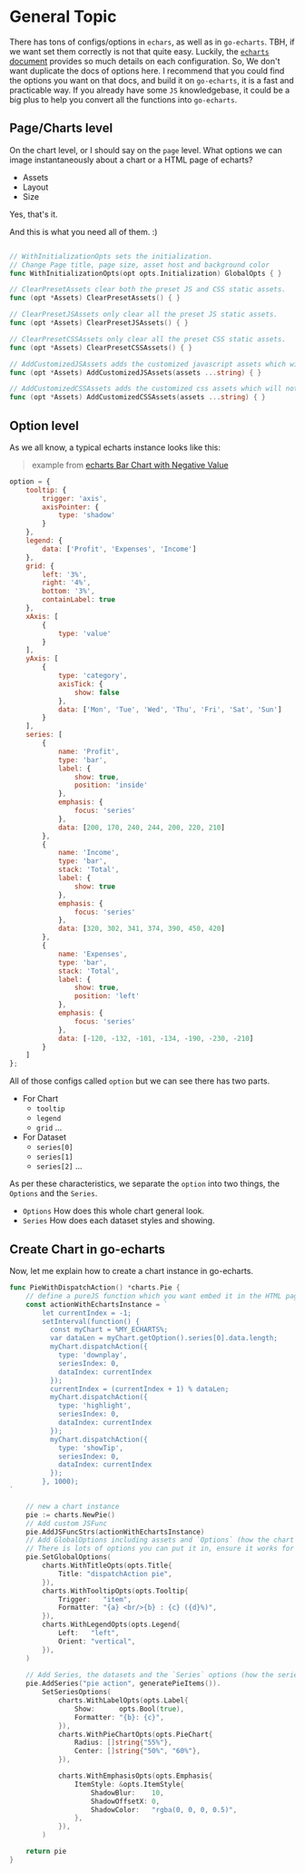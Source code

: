 # General Topic

There has tons of configs/options in `echars`, as well as in `go-echarts`.
TBH, if we want set them correctly is not that quite easy.
Luckily, the [`echarts` document](https://echarts.apache.org/en/option.html#title) provides so much details on each
configuration.
So, We don't want duplicate the docs of options here.
I recommend that you could find the options you want
on that docs, and build it on `go-echarts`, it is a fast and practicable way.
If you already have some `JS` knowledgebase, it could be a big plus to help you convert all the functions
into `go-echarts`.

## Page/Charts level

On the chart level, or I should say on the `page` level.
What options we can image instantaneously about a chart or a HTML page of echarts?

- Assets
- Layout
- Size

Yes, that's it.

And this is what you need all of them. :)

```go

// WithInitializationOpts sets the initialization.
// Change Page title, page size, asset host and background color
func WithInitializationOpts(opt opts.Initialization) GlobalOpts { }

// ClearPresetAssets clear both the preset JS and CSS static assets.
func (opt *Assets) ClearPresetAssets() { }

// ClearPresetJSAssets only clear all the preset JS static assets.
func (opt *Assets) ClearPresetJSAssets() { }

// ClearPresetCSSAssets only clear all the preset CSS static assets.
func (opt *Assets) ClearPresetCSSAssets() { }

// AddCustomizedJSAssets adds the customized javascript assets which will not be added the `host` prefix.
func (opt *Assets) AddCustomizedJSAssets(assets ...string) { }

// AddCustomizedCSSAssets adds the customized css assets which will not be added the `host` prefix.
func (opt *Assets) AddCustomizedCSSAssets(assets ...string) { }

```

## Option level

As we all know, a typical echarts instance looks like this:
> example
> from [echarts Bar Chart with Negative Value](https://echarts.apache.org/examples/en/editor.html?c=bar-negative)

```js
option = {
    tooltip: {
        trigger: 'axis',
        axisPointer: {
            type: 'shadow'
        }
    },
    legend: {
        data: ['Profit', 'Expenses', 'Income']
    },
    grid: {
        left: '3%',
        right: '4%',
        bottom: '3%',
        containLabel: true
    },
    xAxis: [
        {
            type: 'value'
        }
    ],
    yAxis: [
        {
            type: 'category',
            axisTick: {
                show: false
            },
            data: ['Mon', 'Tue', 'Wed', 'Thu', 'Fri', 'Sat', 'Sun']
        }
    ],
    series: [
        {
            name: 'Profit',
            type: 'bar',
            label: {
                show: true,
                position: 'inside'
            },
            emphasis: {
                focus: 'series'
            },
            data: [200, 170, 240, 244, 200, 220, 210]
        },
        {
            name: 'Income',
            type: 'bar',
            stack: 'Total',
            label: {
                show: true
            },
            emphasis: {
                focus: 'series'
            },
            data: [320, 302, 341, 374, 390, 450, 420]
        },
        {
            name: 'Expenses',
            type: 'bar',
            stack: 'Total',
            label: {
                show: true,
                position: 'left'
            },
            emphasis: {
                focus: 'series'
            },
            data: [-120, -132, -101, -134, -190, -230, -210]
        }
    ]
};
```

All of those configs called `option` but we can see there has two parts.

- For Chart
    - `tooltip`
    - `legend`
    - `grid`
      ...
- For Dataset
    - `series[0]`
    - `series[1]`
    - `series[2]`
      ...

As per these characteristics, we separate the `option` into two things, the `Options` and the `Series`.

- `Options`
  How does this whole chart general look.
- `Series`
  How does each dataset styles and showing.

## Create Chart in go-echarts

Now, let me explain how to create a chart instance in go-echarts.

```go
func PieWithDispatchAction() *charts.Pie {
	// define a pureJS function which you want embed it in the HTML page
	const actionWithEchartsInstance = `
		let currentIndex = -1;
		setInterval(function() {
		  const myChart = %MY_ECHARTS%;
		  var dataLen = myChart.getOption().series[0].data.length;
		  myChart.dispatchAction({
			type: 'downplay',
			seriesIndex: 0,
			dataIndex: currentIndex
		  });
		  currentIndex = (currentIndex + 1) % dataLen;
		  myChart.dispatchAction({
			type: 'highlight',
			seriesIndex: 0,
			dataIndex: currentIndex
		  });
		  myChart.dispatchAction({
			type: 'showTip',
			seriesIndex: 0,
			dataIndex: currentIndex
		  });
		}, 1000);
`

	// new a chart instance
	pie := charts.NewPie()
	// Add custom JSFunc
	pie.AddJSFuncStrs(actionWithEchartsInstance)
	// Add GlobalOptions including assets and `Options` (how the chart show)
	// There is lots of options you can put it in, ensure it works for you chart type tho.
	pie.SetGlobalOptions(
		charts.WithTitleOpts(opts.Title{
			Title: "dispatchAction pie",
		}),
		charts.WithTooltipOpts(opts.Tooltip{
			Trigger:   "item",
			Formatter: "{a} <br/>{b} : {c} ({d}%)",
		}),
		charts.WithLegendOpts(opts.Legend{
			Left:   "left",
			Orient: "vertical",
		}),
	)
    
	// Add Series, the datasets and the `Series` options (how the series show)
	pie.AddSeries("pie action", generatePieItems()).
		SetSeriesOptions(
			charts.WithLabelOpts(opts.Label{
				Show:      opts.Bool(true),
				Formatter: "{b}: {c}",
			}),
			charts.WithPieChartOpts(opts.PieChart{
				Radius: []string{"55%"},
				Center: []string{"50%", "60%"},
			}),

			charts.WithEmphasisOpts(opts.Emphasis{
				ItemStyle: &opts.ItemStyle{
					ShadowBlur:    10,
					ShadowOffsetX: 0,
					ShadowColor:   "rgba(0, 0, 0, 0.5)",
				},
			}),
		)

	return pie
}
```

